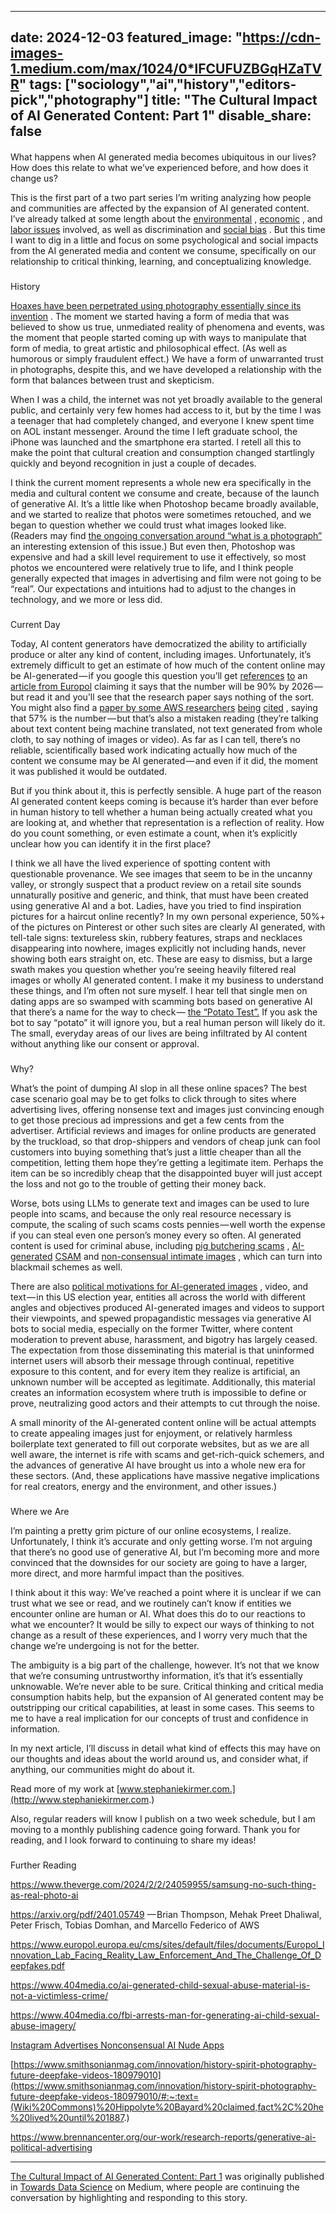 



---
date: 2024-12-03
featured_image: "https://cdn-images-1.medium.com/max/1024/0*lFCUFUZBGqHZaTVR"
tags: ["sociology","ai","history","editors-pick","photography"]
title: "The Cultural Impact of AI Generated Content: Part 1"
disable_share: false
---
      
#### 
 What happens when AI generated media becomes ubiquitous in our lives? How does this relate to what we’ve experienced before, and how does it change us?



 This is the first part of a two part series I’m writing analyzing how people and communities are affected by the expansion of AI generated content. I’ve already talked at some length about the
 [environmental](https://medium.com/towards-data-science/environmental-implications-of-the-ai-boom-279300a24184) 
 ,
 [economic](https://medium.com/towards-data-science/economics-of-generative-ai-75f550288097) 
 , and
 [labor issues](https://medium.com/towards-data-science/how-human-labor-enables-machine-learning-367feee8bc91) 
 involved, as well as discrimination and
 [social bias](https://medium.com/towards-data-science/a-critical-look-at-ai-image-generation-45001f410147) 
 . But this time I want to dig in a little and focus on some psychological and social impacts from the AI generated media and content we consume, specifically on our relationship to critical thinking, learning, and conceptualizing knowledge.



### 
 History



[Hoaxes have been perpetrated using photography essentially since its invention](https://www.smithsonianmag.com/innovation/history-spirit-photography-future-deepfake-videos-180979010) 
 . The moment we started having a form of media that was believed to show us true, unmediated reality of phenomena and events, was the moment that people started coming up with ways to manipulate that form of media, to great artistic and philosophical effect. (As well as humorous or simply fraudulent effect.) We have a form of unwarranted trust in photographs, despite this, and we have developed a relationship with the form that balances between trust and skepticism.




 When I was a child, the internet was not yet broadly available to the general public, and certainly very few homes had access to it, but by the time I was a teenager that had completely changed, and everyone I knew spent time on AOL instant messenger. Around the time I left graduate school, the iPhone was launched and the smartphone era started. I retell all this to make the point that cultural creation and consumption changed startlingly quickly and beyond recognition in just a couple of decades.




 I think the current moment represents a whole new era specifically in the media and cultural content we consume and create, because of the launch of generative AI. It’s a little like when Photoshop became broadly available, and we started to realize that photos were sometimes retouched, and we began to question whether we could trust what images looked like. (Readers may find
 [the ongoing conversation around “what is a photograph”](https://www.theverge.com/2024/2/2/24059955/samsung-no-such-thing-as-real-photo-ai) 
 an interesting extension of this issue.) But even then, Photoshop was expensive and had a skill level requirement to use it effectively, so most photos we encountered were relatively true to life, and I think people generally expected that images in advertising and film were not going to be “real”. Our expectations and intuitions had to adjust to the changes in technology, and we more or less did.



### 
 Current Day



 Today, AI content generators have democratized the ability to artificially produce or alter any kind of content, including images. Unfortunately, it’s extremely difficult to get an estimate of how much of the content online may be AI-generated — if you google this question you’ll get
 [references](https://www.axios.com/2023/08/28/ai-content-flood-model-collapse) 
[to](https://oodaloop.com/analysis/archive/if-90-of-online-content-will-be-ai-generated-by-2026-we-forecast-a-deeply-human-anti-content-movement-in-response/) 
 an
 [article from Europol](https://www.europol.europa.eu/cms/sites/default/files/documents/Europol_Innovation_Lab_Facing_Reality_Law_Enforcement_And_The_Challenge_Of_Deepfakes.pdf) 
 claiming it says that the number will be 90% by 2026 — but read it and you’ll see that the research paper says nothing of the sort. You might also find a
 [paper by some AWS researchers](https://arxiv.org/pdf/2401.05749) 
[being](https://www.forbes.com.au/news/innovation/is-ai-quietly-killing-itself-and-the-internet/) 
[cited](https://www.windowscentral.com/software-apps/sam-altman-indicated-its-impossible-to-create-chatgpt-without-copyrighted-material) 
 , saying that 57% is the number — but that’s also a mistaken reading (they’re talking about text content being machine translated, not text generated from whole cloth, to say nothing of images or video). As far as I can tell, there’s no reliable, scientifically based work indicating actually how much of the content we consume may be AI generated — and even if it did, the moment it was published it would be outdated.




 But if you think about it, this is perfectly sensible. A huge part of the reason AI generated content keeps coming is because it’s harder than ever before in human history to tell whether a human being actually created what you are looking at, and whether that representation is a reflection of reality. How do you count something, or even estimate a count, when it’s explicitly unclear how you can identify it in the first place?




 I think we all have the lived experience of spotting content with questionable provenance. We see images that seem to be in the uncanny valley, or strongly suspect that a product review on a retail site sounds unnaturally positive and generic, and think, that must have been created using generative AI and a bot. Ladies, have you tried to find inspiration pictures for a haircut online recently? In my own personal experience, 50%+ of the pictures on Pinterest or other such sites are clearly AI generated, with tell-tale signs: textureless skin, rubbery features, straps and necklaces disappearing into nowhere, images explicitly not including hands, never showing both ears straight on, etc. These are easy to dismiss, but a large swath makes you question whether you’re seeing heavily filtered real images or wholly AI generated content. I make it my business to understand these things, and I’m often not sure myself. I hear tell that single men on dating apps are so swamped with scamming bots based on generative AI that there’s a name for the way to check —
 [the “Potato Test”.](https://www.reddit.com/r/Tinder/comments/1aw9w64/always_do_a_potato_test/) 
 If you ask the bot to say “potato” it will ignore you, but a real human person will likely do it. The small, everyday areas of our lives are being infiltrated by AI content without anything like our consent or approval.



### 
 Why?



 What’s the point of dumping AI slop in all these online spaces? The best case scenario goal may be to get folks to click through to sites where advertising lives, offering nonsense text and images just convincing enough to get those precious ad impressions and get a few cents from the advertiser. Artificial reviews and images for online products are generated by the truckload, so that drop-shippers and vendors of cheap junk can fool customers into buying something that’s just a little cheaper than all the competition, letting them hope they’re getting a legitimate item. Perhaps the item can be so incredibly cheap that the disappointed buyer will just accept the loss and not go to the trouble of getting their money back.




 Worse, bots using LLMs to generate text and images can be used to lure people into scams, and because the only real resource necessary is compute, the scaling of such scams costs pennies — well worth the expense if you can steal even one person’s money every so often. AI generated content is used for criminal abuse, including
 [pig butchering scams](https://www.elliptic.co/blog/are-pig-butchering-scammers-using-ai-heres-what-the-latest-trends-show) 
 ,
 [AI-generated](https://www.404media.co/ai-generated-child-sexual-abuse-material-is-not-a-victimless-crime/) 
[CSAM](https://www.404media.co/fbi-arrests-man-for-generating-ai-child-sexual-abuse-imagery/) 
 and
 [non-consensual intimate images](https://www.404media.co/instagram-advertises-nonconsensual-ai-nude-apps/) 
 , which can turn into blackmail schemes as well.




 There are also
 [political motivations for AI-generated images](https://www.brennancenter.org/our-work/research-reports/generative-ai-political-advertising) 
 , video, and text — in this US election year, entities all across the world with different angles and objectives produced AI-generated images and videos to support their viewpoints, and spewed propagandistic messages via generative AI bots to social media, especially on the former Twitter, where content moderation to prevent abuse, harassment, and bigotry has largely ceased. The expectation from those disseminating this material is that uninformed internet users will absorb their message through continual, repetitive exposure to this content, and for every item they realize is artificial, an unknown number will be accepted as legitimate. Additionally, this material creates an information ecosystem where truth is impossible to define or prove, neutralizing good actors and their attempts to cut through the noise.




 A small minority of the AI-generated content online will be actual attempts to create appealing images just for enjoyment, or relatively harmless boilerplate text generated to fill out corporate websites, but as we are all well aware, the internet is rife with scams and get-rich-quick schemers, and the advances of generative AI have brought us into a whole new era for these sectors. (And, these applications have massive negative implications for real creators, energy and the environment, and other issues.)



### 
 Where we Are



 I’m painting a pretty grim picture of our online ecosystems, I realize. Unfortunately, I think it’s accurate and only getting worse. I’m not arguing that there’s no good use of generative AI, but I’m becoming more and more convinced that the downsides for our society are going to have a larger, more direct, and more harmful impact than the positives.




 I think about it this way: We’ve reached a point where it is unclear if we can trust what we see or read, and we routinely can’t know if entities we encounter online are human or AI. What does this do to our reactions to what we encounter? It would be silly to expect our ways of thinking to not change as a result of these experiences, and I worry very much that the change we’re undergoing is not for the better.




 The ambiguity is a big part of the challenge, however. It’s not that we know that we’re consuming untrustworthy information, it’s that it’s essentially unknowable. We’re never able to be sure. Critical thinking and critical media consumption habits help, but the expansion of AI generated content may be outstripping our critical capabilities, at least in some cases. This seems to me to have a real implication for our concepts of trust and confidence in information.




 In my next article, I’ll discuss in detail what kind of effects this may have on our thoughts and ideas about the world around us, and consider what, if anything, our communities might do about it.




 Read more of my work at
 [www.stephaniekirmer.com.](http://www.stephaniekirmer.com.) 




 Also, regular readers will know I publish on a two week schedule, but I am moving to a monthly publishing cadence going forward. Thank you for reading, and I look forward to continuing to share my ideas!



### 
 Further Reading



<https://www.theverge.com/2024/2/2/24059955/samsung-no-such-thing-as-real-photo-ai>




<https://arxiv.org/pdf/2401.05749>
 — Brian Thompson, Mehak Preet Dhaliwal, Peter Frisch, Tobias Domhan, and Marcello Federico of AWS




<https://www.europol.europa.eu/cms/sites/default/files/documents/Europol_Innovation_Lab_Facing_Reality_Law_Enforcement_And_The_Challenge_Of_Deepfakes.pdf>




<https://www.404media.co/ai-generated-child-sexual-abuse-material-is-not-a-victimless-crime/>




<https://www.404media.co/fbi-arrests-man-for-generating-ai-child-sexual-abuse-imagery/>




[Instagram Advertises Nonconsensual AI Nude Apps](https://www.404media.co/instagram-advertises-nonconsensual-ai-nude-apps/) 




[https://www.smithsonianmag.com/innovation/history-spirit-photography-future-deepfake-videos-180979010](https://www.smithsonianmag.com/innovation/history-spirit-photography-future-deepfake-videos-180979010/#:~:text=(Wiki%20Commons)%20Hippolyte%20Bayard%20claimed,fact%2C%20he%20lived%20until%201887.) 




<https://www.brennancenter.org/our-work/research-reports/generative-ai-political-advertising>






---



[The Cultural Impact of AI Generated Content: Part 1](https://towardsdatascience.com/the-cultural-impact-of-ai-generated-content-part-1-6e6a8a51800f) 
 was originally published in
 [Towards Data Science](https://towardsdatascience.com) 
 on Medium, where people are continuing the conversation by highlighting and responding to this story.



